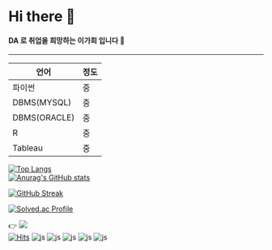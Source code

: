 # Hi there 👋

#### DA 로 취업을 희망하는 이가희 입니다 🙂  

---


|언어|정도|
|--|--|
|파이썬|중|
|DBMS(MYSQL)|중|
|DBMS(ORACLE)|중|
|R|중|
|Tableau|중|

[![Top Langs](https://github-readme-stats.vercel.app/api/top-langs/?username=lilixxi)](https://github.com/anuraghazra/github-readme-stats)  
[![Anurag's GitHub stats](https://github-readme-stats.vercel.app/api?username=lilixxi)](https://github.com/anuraghazra/github-readme-stats)

[![GitHub Streak](https://streak-stats.demolab.com?user=leegahee&theme=dark&locale=ko&date_format=%5BY.%5Dn.j)](https://git.io/streak-stats) 



[![Solved.ac Profile](http://mazassumnida.wtf/api/v2/generate_badge?boj=lijiaxi2319)](https://solved.ac/lijiaxi2319/)



👉 <a href="https://www.instagram.com/lijiaxi21/"><img src="https://img.shields.io/badge/Instagram-E4405F?style=flat-square&logo=Instagram&logoColor=white"/></a>  
[![Hits](https://hits.seeyoufarm.com/api/count/incr/badge.svg?url=https%3A%2F%2Fgithub.com%2Flilixxi%2F&count_bg=%23BDB7F7&title_bg=%23555555&icon=&icon_color=%23E7E7E7&title=hits&edge_flat=false)](https://hits.seeyoufarm.com)
![js](https://img.shields.io/badge/Python-3776AB?style=for-the-badge&logo=python&logoColor=white)
![js](https://img.shields.io/badge/R-276DC3?style=for-the-badge&logo=r&logoColor=white)
![js](https://img.shields.io/badge/MySQL-00000F?style=for-the-badge&logo=mysql&logoColor=white)
![js](https://img.shields.io/badge/HTML-239120?style=for-the-badge&logo=html5&logoColor=white)
![js](https://img.shields.io/badge/CSS-239120?&style=for-the-badge&logo=css3&logoColor=white)
